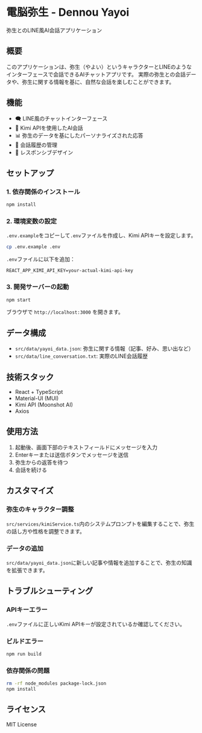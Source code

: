 # 電脳弥生 - Dennou Yayoi

弥生とのLINE風AI会話アプリケーション

## 概要

このアプリケーションは、弥生（やよい）というキャラクターとLINEのようなインターフェースで会話できるAIチャットアプリです。
実際の弥生との会話データや、弥生に関する情報を基に、自然な会話を楽しむことができます。

## 機能

- 🗨️ LINE風のチャットインターフェース
- 🤖 Kimi APIを使用したAI会話
- 📊 弥生のデータを基にしたパーソナライズされた応答
- 💾 会話履歴の管理
- 📱 レスポンシブデザイン

## セットアップ

### 1. 依存関係のインストール

```bash
npm install
```

### 2. 環境変数の設定

`.env.example`をコピーして`.env`ファイルを作成し、Kimi APIキーを設定します。

```bash
cp .env.example .env
```

`.env`ファイルに以下を追加：
```
REACT_APP_KIMI_API_KEY=your-actual-kimi-api-key
```

### 3. 開発サーバーの起動

```bash
npm start
```

ブラウザで `http://localhost:3000` を開きます。

## データ構成

- `src/data/yayoi_data.json`: 弥生に関する情報（記事、好み、思い出など）
- `src/data/line_conversation.txt`: 実際のLINE会話履歴

## 技術スタック

- React + TypeScript
- Material-UI (MUI)
- Kimi API (Moonshot AI)
- Axios

## 使用方法

1. 起動後、画面下部のテキストフィールドにメッセージを入力
2. Enterキーまたは送信ボタンでメッセージを送信
3. 弥生からの返答を待つ
4. 会話を続ける

## カスタマイズ

### 弥生のキャラクター調整
`src/services/kimiService.ts`内のシステムプロンプトを編集することで、弥生の話し方や性格を調整できます。

### データの追加
`src/data/yayoi_data.json`に新しい記事や情報を追加することで、弥生の知識を拡張できます。

## トラブルシューティング

### APIキーエラー
`.env`ファイルに正しいKimi APIキーが設定されているか確認してください。

### ビルドエラー
```bash
npm run build
```

### 依存関係の問題
```bash
rm -rf node_modules package-lock.json
npm install
```

## ライセンス

MIT License
